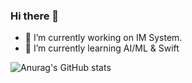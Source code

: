 ### Hi there 👋

<!--
**starsea/starsea** is a ✨ _special_ ✨ repository because its `README.md` (this file) appears on your GitHub profile.

Here are some ideas to get you started:

- 🔭 I’m currently working on ...
- 🌱 I’m currently learning ...
- 👯 I’m looking to collaborate on ...
- 🤔 I’m looking for help with ...
- 💬 Ask me about ...
- 📫 How to reach me: ...
- 😄 Pronouns: ...
- ⚡ Fun fact: ...
-->





- 🔭 I’m currently working on IM System.
- 🌱 I’m currently learning AI/ML & Swift



![Anurag's GitHub stats](https://github-readme-stats.vercel.app/api?username=starsea&show_icons=true&theme=radical)
